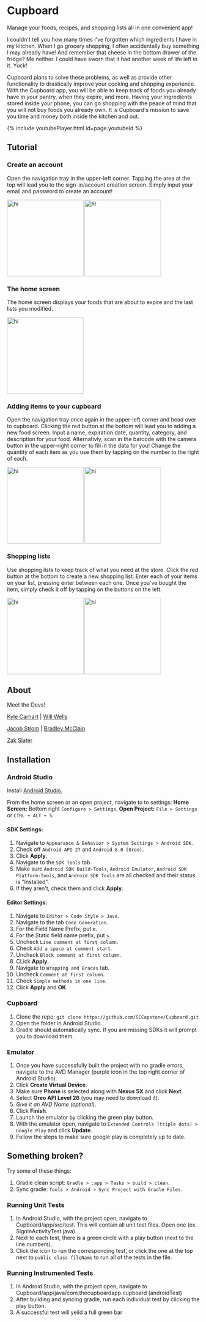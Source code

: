 # Cupboard

Manage your foods, recipes, and shopping lists all in one convenient app!

I couldn't tell you how many times I've forgotten which ingredients I have in my kitchen. When I go grocery shopping, I often accidentally buy something I may already have! And remember that cheese in the bottom drawer of the fridge? Me neither. I could have sworn that it had another week of life left in it. Yuck!

Cupboard plans to solve these problems, as well as provide other functionality to drastically improve your cooking and shopping experience. With the Cupboard app, you will be able to keep track of foods you already have in your pantry, when they expire, and more. Having your ingredients stored inside your phone, you can go shopping with the peace of mind that you will not buy foods you already own. It is Cupboard's mission to save you time and money both inside the kitchen and out.

{% include youtubePlayer.html id=page.youtubeId %}



## Tutorial

### Create an account

Open the navigation tray in the upper-left corner. Tapping the area at the top will lead you to the sign-in/account creation screen. Simply input your email and password to create an account!

<img src="https://i.imgur.com/Aro8eCg.png" alt="hi" style="inline" img align="left" width="200" />
 
<img src="https://i.imgur.com/eVrGHoD.png" alt="hi" style="inline" img align="center" width="200" />



### The home screen
 
The home screen displays your foods that are about to expire and the last lists you modified.
 
<img src="https://i.imgur.com/Jexeyyy.png" alt="hi" style="inline" width="200" />



### Adding items to your cupboard

Open the navigation tray once again in the upper-left corner and head over to cupboard. Clicking the red button at the bottom will lead you to adding a new food screen. Input a name, expiration date, quantity, category, and description for your food. Alternativly, scan in the barcode with the camera button in the upper-right corner to fill in the data for you! Change the quantity of each item as you use them by tapping on the number to the right of each.
 
<img src="https://i.imgur.com/g0g2kTd.png" alt="hi" style="inline" img align="left" width="200" />
 
<img src="https://i.imgur.com/GmxLyua.png" alt="hi" style="inline" img align="center" width="200" />



### Shopping lists

Use shopping lists to keep track of what you need at the store. Click the red button at the bottom to create a new shopping list. Enter each of your items on your list, pressing enter between each one. Once you've bought the item, simply check it off by tapping on the buttons on the left.

<img src="https://i.imgur.com/imGhgkh.png" alt="hi" style="inline" img align="left"  width="200" />
 
<img src="https://i.imgur.com/bxQ1jmW.png" alt="hi" style="inline" img align="center" width="200" />



## About

Meet the Devs!

[Kyle Carhart](https://github.com/KMCGamer) |
[Will Wells](https://github.com/WillWells)

[Jacob Strom](https://github.com/jmstrom) |
[Bradley McClain](https://github.com/BradleyMcClain)

[Zak Slater](https://github.com/ZakSlater)

## Installation

### Android Studio
Install [Android Studio.](https://developer.android.com/studio/index.html)

From the home screen or an open project, navigate to to settings:
**Home Screen:** Bottom right `Configure > Settings`.
**Open Project:** `File > Settings` or `CTRL + ALT + S`.

#### SDK Settings:
1. Navigate to `Appearance & Behavior > System Settings > Android SDK`.
2. Check off `Android API 27` and `Android 8.0 (Oreo)`.
3. Click **Apply**.
4. Navigate to the `SDK Tools` tab.
5. Make sure `Android SDK Build-Tools`, `Android Emulator`, `Android SDK Platform-Tools`, and `Android SDK Tools` are all checked and their status is "Installed".
6. If they aren't, check them and click **Apply**.

#### Editor Settings:
1. Navigate to `Editor > Code Style > Java`.
2. Navigate to the tab `Code Generation`.
3. For the Field Name Prefix, put `m`.
4. For the Static field name prefix, put `s`.
5. Uncheck `Line comment at first column`.
6. Check `Add a space at comment start`.
7. Uncheck `Block comment at first column`.
8. CLick **Apply**.
9. Navigate to `Wrapping and Braces` tab.
10. Uncheck `Comment at first column`.
11. Check `Simple methods in one line`.
12. Click **Apply** and **OK**.

### Cupboard
1. Clone the repo: `git clone https://github.com/SCCapstone/Cupboard.git`
2. Open the folder in Android Studio.
3. Gradle should automatically sync. If you are missing SDKs it will prompt you to download them.

### Emulator
1. Once you have successfully built the project with no gradle errors, navigate to the AVD Manager (purple icon in the top right corner of Android Studio).
2. Click **Create Virtual Device**.
3. Make sure **Phone** is selected along with **Nexus 5X** and click **Next**.
4. Select **Oreo API Level 26** (you may need to download it).
5. *Give it an AVD Name (optional).*
6. Click **Finish**.
7. Launch the emulator by clicking the green play button.
8. With the emulator open, navigate to `Extended Controls (triple dots) > Google Play` and click **Update**.
9. Follow the steps to make sure google play is completely up to date.

## Something broken?
Try some of these things:
1. Gradle clean script: `Gradle > :app > Tasks > build > clean`.
2. Sync gradle: `Tools > Android > Sync Project with Gradle Files`.

### Running Unit Tests
1. In Android Studio, with the project open, navigate to Cupboard/app/src/test. This will contain all unit test files. Open one (ex. SignInActivityTest.java).
2. Next to each test, there is a green circle with a play button (next to the line numbers).
3. Click the icon to run the corresponding test, or click the one at the top next to `public class fileName` to run all of the tests in the file.

### Running Instrumented Tests
1. In Android Studio, with the project open, navigate to Cupboard/app/java/com.thecupboardapp.cupboard (androidTest)
2. After building and syncing gradle, run each individual test by clicking the play button.
3. A successful test will yeild a full green bar
